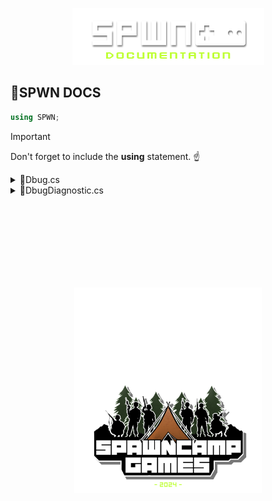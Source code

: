 <!-- Centered top image -->
<p align="center">
  <img src="https://github.com/SpawnCampGames/Documentation/blob/main/gfx/SPWN_DOC.png" width="307" height="91" alt="SPWN Logo">
</p>

## 📗SPWN DOCS
```csharp
using SPWN;
```

>[!IMPORTANT]
> Don't forget to include the **using** statement. ☝️

<details>
<summary>📗Dbug.cs</summary>

---
Custom `Debug.Log` Extensions
  
#### Regular Logs
```csharp
Dbug.Log(msg);
Dbug.Warning(msg);
Dbug.Error(msg);
```
#### Colored Logs
```csharp
Dbug.Red(msg);
Dbug.Orange(msg);
Dbug.Yellow(msg);
Dbug.Green(msg);
Dbug.Blue(msg);
Dbug.Indigo(msg);
Dbug.Violet(msg);
```
#### Stylized Logs
```csharp
Dbug.Bold(msg);
Dbug.Italic(msg);
Dbug.Underline(msg);
Dbug.Strikethrough(msg);
```
```csharp
Dbug.Emphasis(msg);
```

#### 🍦Chose your flavor.
```csharp
Dbug.MyLog(msg, #FFFFFF, false, false, false, false);
```
`msg, #hexcolor, bold, italic, underline, strikethrough`
</details>

<details>
<summary>📗DbugDiagnostic.cs</summary>
  
---

- When on a GameObject (within the scene): 
- Cycles through `Dbug.Log`



</details>

<!-- Start Whitespace /-->
&nbsp;  
&nbsp;  
&nbsp;  
&nbsp;  
&nbsp;  
&nbsp;  
&nbsp;  
<!-- End Whitespace /-->

<!-- Centered bottom image with scaling -->
<p align="center">
  <img src="https://github.com/SpawnCampGames/Documentation/blob/main/gfx/SpawnCampGames_DOC.png" width="300" alt="SpawnCampGames">
</p>
